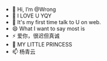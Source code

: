 - 👋 Hi, I’m @Wrong
- 👀 I LOVE U YQY
- 🌱 It's my first time talk to U on web. 
- 😄 What I want to say most is
- ⚡ 爱你，很迟但真诚
- 💞️ MY LITTLE PRINCESS
- 📫 杨青云

<html>

<head>
<meta http-equiv=Content-Type content="text/html; charset=gb2312">
<meta name=Generator content="Microsoft Word 15 (filtered)">
<style>
<!--
 /* Font Definitions */
 @font-face
	{font-family:"Cambria Math";
	panose-1:2 4 5 3 5 4 6 3 2 4;}
@font-face
	{font-family:;
	panose-1:2 1 6 0 3 1 1 1 1 1;}
@font-face
	{font-family:" Light";
	panose-1:2 1 6 0 3 1 1 1 1 1;}
@font-face
	{font-family:"\@";
	panose-1:2 1 6 0 3 1 1 1 1 1;}
@font-face
	{font-family:"\@ Light";}
 /* Style Definitions */
 p.MsoNormal, li.MsoNormal, div.MsoNormal
	{margin:0cm;
	margin-bottom:.0001pt;
	text-align:justify;
	text-justify:inter-ideograph;
	font-size:10.5pt;
	font-family:;}
 /* Page Definitions */
 @page WordSection1
	{size:595.3pt 841.9pt;
	margin:72.0pt 90.0pt 72.0pt 90.0pt;
	layout-grid:15.6pt;}
div.WordSection1
	{page:WordSection1;}
-->

</head>

<body lang=ZH-CN style='text-justify-trim:punctuation'>

<div class=WordSection1 style='layout-grid:15.6pt'>

<p class=MsoNormal align=center style='text-align:center'><span lang=EN-US><img
width=554 height=370 id="ͼƬ 1" src="20240521.files/image001.jpg"></span></p>

<p class=MsoNormal align=center style='text-align:center'><b><span lang=EN-US
style='font-family:" Light"'>20240520-Grain Buds</span></b></p>

<p class=MsoNormal align=center style='text-align:center'><b><span lang=EN-US
style='font-family:" Light"'>Love U anytime, and sincerely!</span></b></p>

</div>

</body>

</html>
